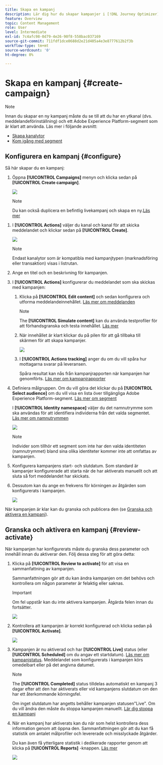 ```yaml
---
title: Skapa en kampanj
description: Lär dig hur du skapar kampanjer i [!DNL Journey Optimizer]
feature: Overview
topic: Content Management
role: User
level: Intermediate
exl-id: 7c4afc98-0d79-4e26-90f8-558bac037169
source-git-commit: 711fdf1dce0688d2e21d405a4e3e8777612b2f3b
workflow-type: tm+mt
source-wordcount: '0'
ht-degree: 0%

---
```


# Skapa en kampanj {#create-campaign}

>[!NOTE]
>
>Innan du skapar en ny kampanj måste du se till att du har en ytkanal (dvs. meddelandeförinställning) och ett Adobe Experience Platform-segment som är klart att använda. Läs mer i följande avsnitt:
>
>* [Skapa kanalytor](../configuration/channel-surfaces.md)
>* [Kom igång med segment](../segment/about-segments.md)


## Konfigurera en kampanj {#configure}

Så här skapar du en kampanj:

1. Öppna **[!UICONTROL Campaigns]** menyn och klicka sedan på **[!UICONTROL Create campaign]**.

   ![](assets/create-campaign.png)

   >[!NOTE]
   >
   >Du kan också duplicera en befintlig livekampanj och skapa en ny.[Läs mer](modify-stop-campaign.md#duplicate) <!-- check if only live campaigns-->

<!--1. In the **[!UICONTROL Properties]** section, specify when you want to execute the campaign:

    * **[!UICONTROL Scheduled]**: execute the campaign immediately or on a specified date. Scheduled campaigns are aimed at sending **marketing** type messages.
    * **[!UICONTROL API-triggered]**: execute the campaign using an API call. API-triggered campaigns are aimed at sending **transactional** messages, i.e. messages sent out following an action performed by an individual: password reset, card abandonment etc. [Learn how to trigger a campaign using APIs](api-triggered-campaigns.md)-->

1. I **[!UICONTROL Actions]** väljer du kanal och kanal för att skicka meddelandet och klickar sedan på **[!UICONTROL Create]**.

   ![](assets/create-campaign-action.png)

   >[!NOTE]
   >
   >Endast kanalytor som är kompatibla med kampanjtypen (marknadsföring eller transaktion) visas i listrutan.

1. Ange en titel och en beskrivning för kampanjen.

   <!--To test the content of your message, toggle the **[!UICONTROL Content experiment]** option on. This allows you to test multiple variables of a delivery on populations samples, in order to define which treatment has the biggest impact on the targeted population.[Learn more about content experiment](../campaigns/content-experiment.md).-->

1. I **[!UICONTROL Actions]** konfigurerar du meddelandet som ska skickas med kampanjen:

   1. Klicka på **[!UICONTROL Edit content]** och sedan konfigurera och utforma meddelandeinnehållet. [Läs mer om meddelanden](../messages/get-started-content.md)

      >[!NOTE]
      >
      >The **[!UICONTROL Simulate content]** kan du använda testprofiler för att förhandsgranska och testa innehållet. [Läs mer](../design/preview.md)

   1. När innehållet är klart klickar du på pilen för att gå tillbaka till skärmen för att skapa kampanjer.

      ![](assets/create-campaign-design.png)

   1. I **[!UICONTROL Actions tracking]** anger du om du vill spåra hur mottagarna svarar på leveransen.

      Spåra resultat kan nås från kampanjrapporten när kampanjen har genomförts. [Läs mer om kampanjrapporter](../reports/campaign-global-report.md)

1. Definiera målgruppen. Om du vill göra det klickar du på **[!UICONTROL Select audience]** om du vill visa en lista över tillgängliga Adobe Experience Platform-segment. [Läs mer om segment](../segment/about-segments.md)

   <!-- NOTE For API-triggered campaigns, the audience needs to be set via API call. [Learn more](api-triggered-campaigns.md)-->

   I **[!UICONTROL Identity namespace]** väljer du det namnutrymme som ska användas för att identifiera individerna från det valda segmentet. [Läs mer om namnutrymmen](../event/about-creating.md#select-the-namespace)

   ![](assets/create-campaign-namespace.png)

   >[!NOTE]
   >
   >Individer som tillhör ett segment som inte har den valda identiteten (namnutrymmet) bland sina olika identiteter kommer inte att omfattas av kampanjen.

1. Konfigurera kampanjens start- och slutdatum. Som standard är kampanjer konfigurerade att starta när de har aktiverats manuellt och att sluta så fort meddelandet har skickats.

1. Dessutom kan du ange en frekvens för körningen av åtgärden som konfigurerats i kampanjen.

   <!-- NOTE For API-triggered campaigns, scheduling at a specific date and time with recurrence is not available as action is triggered via API. However, start and end date are relevant to ensure that, if an API call is made prior of after the window, then those get errored.-->

   ![](assets/create-campaign-schedule.png)

<!--1. If you are are creating an API-triggered campaign, the **[!UICONTROL cURL request]** section allows you to retrieve the **[!UICONTROL Campaign ID]** to use in the API call. [Learn more](api-triggered-campaigns.md)-->

När kampanjen är klar kan du granska och publicera den (se [Granska och aktivera en kampanj](#review-activate)).

## Granska och aktivera en kampanj {#review-activate}

När kampanjen har konfigurerats måste du granska dess parameter och innehåll innan du aktiverar den. Följ dessa steg för att göra detta:

1. Klicka på **[!UICONTROL Review to activate]** för att visa en sammanfattning av kampanjen.

   Sammanfattningen gör att du kan ändra kampanjen om det behövs och kontrollera om någon parameter är felaktig eller saknas.

   >[!IMPORTANT]
   >
   >Om fel uppstår kan du inte aktivera kampanjen. Åtgärda felen innan du fortsätter.

   ![](assets/create-campaign-alerts.png)

1. Kontrollera att kampanjen är korrekt konfigurerad och klicka sedan på **[!UICONTROL Activate]**.

   ![](assets/create-campaign-review.png)

1. Kampanjen är nu aktiverad och har **[!UICONTROL Live]** status (eller **[!UICONTROL Scheduled]**  om du angav ett startdatum). [Läs mer om kampanjstatus](get-started-with-campaigns.md#statuses). Meddelandet som konfigurerats i kampanjen körs omedelbart eller på det angivna datumet.

   >[!NOTE]
   >
   >The **[!UICONTROL Completed]** status tilldelas automatiskt en kampanj 3 dagar efter att den har aktiverats eller vid kampanjens slutdatum om den har ett återkommande körningsfel.
   >
   >Om inget slutdatum har angetts behåller kampanjen statusen&quot;Live&quot;. Om du vill ändra den måste du stoppa kampanjen manuellt. [Lär dig stoppa en kampanj](modify-stop-campaign.md)

1. När en kampanj har aktiverats kan du när som helst kontrollera dess information genom att öppna den. Sammanfattningen gör att du kan få statistik om antalet målprofiler och levererade och misslyckade åtgärder.

   Du kan även få ytterligare statistik i dedikerade rapporter genom att klicka på **[!UICONTROL Reports]** -knappen. [Läs mer](../reports/campaign-global-report.md)

   ![](assets/create-campaign-summary.png)
